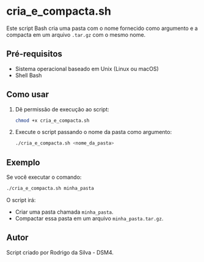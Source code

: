 # cria_e_compacta.sh

Este script Bash cria uma pasta com o nome fornecido como argumento e a compacta em um arquivo `.tar.gz` com o mesmo nome.

## Pré-requisitos

- Sistema operacional baseado em Unix (Linux ou macOS)
- Shell Bash

## Como usar

1. Dê permissão de execução ao script:
   ```bash
   chmod +x cria_e_compacta.sh
   ```

2. Execute o script passando o nome da pasta como argumento:
   ```bash
   ./cria_e_compacta.sh <nome_da_pasta>
   ```

## Exemplo

Se você executar o comando:

```bash
./cria_e_compacta.sh minha_pasta
```

O script irá:

- Criar uma pasta chamada `minha_pasta`.
- Compactar essa pasta em um arquivo `minha_pasta.tar.gz`.

## Autor

Script criado por Rodrigo da Silva - DSM4.
